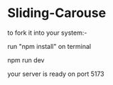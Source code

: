 # Sliding-Carouse

to fork it into your system:- 

run "npm install" on terminal 

npm run dev

your server is ready on port 5173
